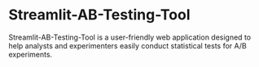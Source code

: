 # Streamlit-AB-Testing-Tool
Streamlit-AB-Testing-Tool is a user-friendly web application designed to help analysts and experimenters easily conduct statistical tests for A/B experiments. 
